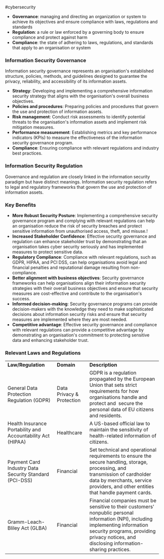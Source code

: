 #cybersecurity 
- **Governance**: managing and directing an organization or system to achieve its objectives and ensure compliance with laws, regulations and standards
- **Regulation**: a rule or law enforced by a governing body to ensure compliance and protect against harm
- **Compliance**: the state of adhering to laws, regulations, and standards that apply to an organisation or system


### Information Security Governance

Information security governance represents an organisation's established structure, policies, methods, and guidelines designed to guarantee the privacy, reliability, and accessibility of its information assets.

- **Strategy**: Developing and implementing a comprehensive information security strategy that aligns with the organisation's overall business objectives.
- **Policies and procedures**: Preparing policies and procedures that govern the use and protection of information assets.
- **Risk management**: Conduct risk assessments to identify potential threats to the organisation's information assets and implement risk mitigation measures.
- **Performance measurement**: Establishing metrics and key performance indicators (KPIs) to measure the effectiveness of the information security governance program.
- **Compliance**: Ensuring compliance with relevant regulations and industry best practices.


### Information Security Regulation
Governance and regulation are closely linked in the information security paradigm but have distinct meanings. Information security regulation refers to legal and regulatory frameworks that govern the use and protection of information assets.

### Key Benefits

- **More Robust Security Posture**: Implementing a comprehensive security governance program and complying with relevant regulations can help an organisation reduce the risk of security breaches and protect sensitive information from unauthorised access, theft, and misuse.!
- **Increased Stakeholder Confidence**: Effective security governance and regulation can enhance stakeholder trust by demonstrating that an organisation takes cyber security seriously and has implemented measures to protect sensitive data.
- **Regulatory Compliance**: Compliance with relevant regulations, such as GDPR, HIPAA, and PCI DSS, can help organisations avoid legal and financial penalties and reputational damage resulting from non-compliance.
- **Better alignment with business objectives**: Security governance frameworks can help organisations align their information security strategies with their overall business objectives and ensure that security measures are cost-effective and contribute to the organisation's success.
- **Informed decision-making**: Security governance programs can provide decision-makers with the knowledge they need to make sophisticated decisions about information security risks and ensure that security measures are implemented where they are most needed.
- **Competitive advantage**: Effective security governance and compliance with relevant regulations can provide a competitive advantage by demonstrating an organisation's commitment to protecting sensitive data and enhancing stakeholder trust.


### Relevant Laws and Regulations

|   |   |   |
|---|---|---|
|**Law/Regulation**|**Domain**|**Description**|
|General Data Protection Regulation (GDPR)|Data Privacy & Protection|GDPR is a regulation propagated by the European Union that sets strict requirements for how organisations handle and protect and  secure the personal data of EU citizens and residents.|
|Health Insurance Portability and Accountability Act (HIPAA)|Healthcare|A US-based official law to maintain the sensitivity of health-related information of citizens.|
|Payment Card Industry Data Security Standard (PCI-DSS)|Financial|Set technical and operational requirements to ensure the secure handling, storage, processing, and transmission of cardholder data by merchants, service providers, and other entities that handle payment cards.|
|Gramm-Leach-Bliley Act (GLBA)|Financial|Financial companies must be sensitive to their customers' nonpublic personal information (NPI), including implementing information security programs, providing privacy notices, and disclosing information-sharing practices.|